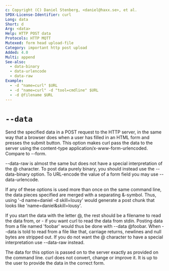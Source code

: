 ```yaml
---
c: Copyright (C) Daniel Stenberg, <daniel@haxx.se>, et al.
SPDX-License-Identifier: curl
Long: data
Short: d
Arg: <data>
Help: HTTP POST data
Protocols: HTTP MQTT
Mutexed: form head upload-file
Category: important http post upload
Added: 4.0
Multi: append
See-also:
  - data-binary
  - data-urlencode
  - data-raw
Example:
  - -d "name=curl" $URL
  - -d "name=curl" -d "tool=cmdline" $URL
  - -d @filename $URL
---
```


# `--data`

Send the specified data in a POST request to the HTTP server, in the same way
that a browser does when a user has filled in an HTML form and presses the
submit button. This option makes curl pass the data to the server using the
content-type application/x-www-form-urlencoded. Compare to --form.

--data-raw is almost the same but does not have a special interpretation of
the @ character. To post data purely binary, you should instead use the
--data-binary option. To URL-encode the value of a form field you may use
--data-urlencode.

If any of these options is used more than once on the same command line, the
data pieces specified are merged with a separating &-symbol. Thus, using
'-d name=daniel -d skill=lousy' would generate a post chunk that looks like
'name=daniel&skill=lousy'.

If you start the data with the letter @, the rest should be a filename to read
the data from, or - if you want curl to read the data from stdin. Posting data
from a file named 'foobar' would thus be done with --data @foobar. When --data
is told to read from a file like that, carriage returns, newlines and null
bytes are stripped out. If you do not want the @ character to have a special
interpretation use --data-raw instead.

The data for this option is passed on to the server exactly as provided on the
command line. curl does not convert, change or improve it. It is up to the
user to provide the data in the correct form.
